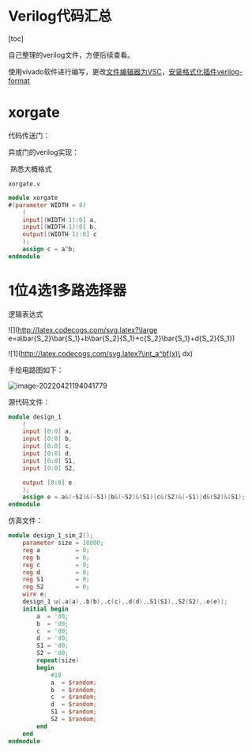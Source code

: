 # Verilog代码汇总

[toc]

自己整理的verilog文件，方便后续查看。

使用vivado软件进行编写，更改[文件编辑器为VSC](https://blog.csdn.net/rebortt/article/details/111401979)，[安装格式化插件verilog-format](https://github.com/ericsonj/verilog-format)

# xorgate

代码传送门：

异或门的verilog实现：

​	熟悉大概格式

`xorgate.v`

```verilog
module xorgate
#(parameter WIDTH = 8)
    (
    input[(WIDTH-1):0] a,
    input[(WIDTH-1):0] b,
    output[(WIDTH-1):0] c
    );
    assign c = a^b;
endmodule
```

# 1位4选1多路选择器

逻辑表达式

![](http://latex.codecogs.com/svg.latex?\large e=a\bar{S_2}\bar{S_1}+b\bar{S_2}{S_1}+c{S_2}\bar{S_1}+d{S_2}{S_1})

![1](http://latex.codecogs.com/svg.latex?\int_a^bf(x)\ dx)

手绘电路图如下：

![image-20220421194041779](https://cdn.jsdelivr.net/gh/GEAMING-CHN/images/blogimg/%E6%9D%82%E9%A1%B9/image-20220421194041779.png)

源代码文件：

```verilog
module design_1
    (
    input [0:0] a,
    input [0:0] b,
    input [0:0] c,
    input [0:0] d,
    input [0:0] S1,
    input [0:0] S2,

    output [0:0] e
    );
    assign e = a&(~S2)&(~S1)|b&(~S2)&(S1)|c&(S2)&(~S1)|d&(S2)&(S1);
endmodule
```

仿真文件：

```verilog
module design_1_sim_2();
    parameter size = 10000;
    reg a          = 0;
    reg b          = 0;
    reg c          = 0;
    reg d          = 0;
    reg S1         = 0;
    reg S2         = 0;
    wire e;
    design_1 u(.a(a),.b(b),.c(c),.d(d),.S1(S1),.S2(S2),.e(e));
    initial begin
        a  = 'd0;
        b  = 'd0;
        c  = 'd0;
        d  = 'd0;
        S1 = 'd0;
        S2 = 'd0;
        repeat(size)
        begin
            #10
            a  = $random;
            b  = $random;
            c  = $random;
            d  = $random;
            S1 = $random;
            S2 = $random;
        end
    end
endmodule
```

